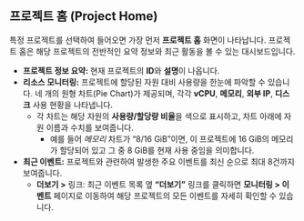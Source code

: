 ## 프로젝트 홈 (Project Home)

특정 프로젝트를 선택하여 들어오면 가장 먼저 **프로젝트 홈** 화면이 나타납니다. 프로젝트 홈은 해당 프로젝트의 전반적인 요약 정보와 최근 활동을 볼 수 있는 대시보드입니다.

- **프로젝트 정보 요약:** 현재 프로젝트의 **ID**와 **설명**이 나옵니다. 
- **리소스 모니터링:** 프로젝트에 할당된 자원 대비 사용량을 한눈에 파악할 수 있습니다. 네 개의 원형 차트(Pie Chart)가 제공되며, 각각 **vCPU**, **메모리**, **외부 IP**, **디스크** 사용 현황을 나타냅니다.
    - 각 차트는 해당 자원의 **사용량/할당량 비율**을 색으로 표시하고, 차트 아래에 자원 이름과 수치를 보여줍니다. 
      - 예를 들어 *메모리* 차트가 “8/16 GiB”이면, 이 프로젝트에 16 GiB의 메모리가 할당되어 있고 그 중 8 GiB를 현재 사용 중임을 의미합니다.
- **최근 이벤트:** 프로젝트와 관련하여 발생한 주요 이벤트를 최신 순으로 최대 8건까지 보여줍니다. 
  - **더보기 >** 링크: 최근 이벤트 목록 옆 **“더보기”** 링크를 클릭하면 **모니터링 > 이벤트** 페이지로 이동하여 해당 프로젝트의 모든 이벤트를 자세히 확인할 수 있습니다. 
